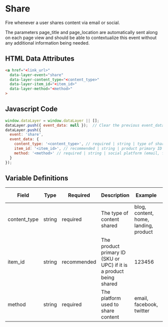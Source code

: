 # Share

Fire whenever a user shares content via email or social. 

The parameters page_title and page_location are automatically sent along on each page view and should be able to contextualize this event without any additional information being needed.

## HTML Data Attributes

```html
<a href="<link_url>"
  data-layer-event="share"
  data-layer-content_type="<content_type>"
  data-layer-item_id="<item_id>"
  data-layer-method="<method>"
>
```

## Javascript Code

```js
window.dataLayer = window.dataLayer || [];
dataLayer.push({ event_data: null });  // Clear the previous event_data object.
dataLayer.push({
  event: 'share',
  event_data: {
    content_type: '<content_type>', // required | string | type of shared content (blog, landing, content, product)
    item_id: '<item_id>', // recommended | string | product primary ID (SKU or UPC)
    method: '<method>' // required | string | social platform (email, facebook, twitter)
  }
});
```

## Variable Definitions

|Field|Type|Required|Description|Example|Pattern|Min Length|Max Length|Minimum|Maximum|Multiple Of|
| --- | --- | --- | --- | --- | --- | --- | --- | --- | --- | --- |
|content_type|string|required|The type of content shared|blog, content, home, landing, product|
|item_id|string|recommended|The product primary ID (SKU or UPC) if it is a product being shared|123456|
|method|string|required|The platform used to share content|email, facebook, twitter|